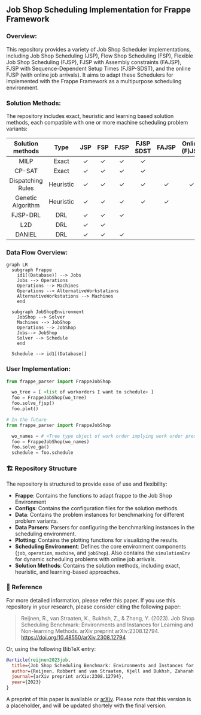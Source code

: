 ## Job Shop Scheduling Implementation for Frappe Framework

### Overview:
This repository provides a variety of Job Shop Scheduler implementations, including Job Shop Scheduling (JSP), Flow Shop Scheduling (FSP), Flexible Job Shop Scheduling (FJSP), FJSP with Assembly constraints (FAJSP), FJSP with Sequence-Dependent Setup Times (FJSP-SDST), and the online FJSP (with online job arrivals). It aims to adapt these Schedulers for implemented with the Frappe Framework as a multipurpose scheduling environment.

### Solution Methods:
The repository includes exact, heuristic and learning based solution methods, each compatible with one or more machine scheduling problem variants:

| Solution methods | Type | JSP | FSP | FJSP | FJSP SDST | FAJSP | Online (F)JSP |
| :----: | :---:| :---:| :---: | :---: | :---: | :---: | :---: |
| MILP | Exact | ✓ | ✓ | ✓ | ✓ | | | 
| CP-SAT | Exact | ✓ | ✓ | ✓ | ✓ | | |
| Dispatching Rules | Heuristic | ✓ | ✓ | ✓ | ✓ | ✓ | ✓ |
| Genetic Algorithm | Heuristic |✓ | ✓ | ✓ | ✓ | ✓ | |
| FJSP-DRL | DRL | ✓ | ✓ | ✓ | |  | |
| L2D | DRL |✓ | ✓ | | | | |
| DANIEL | DRL | ✓ | ✓ | ✓ | | | |  

### Data Flow Overview:

```mermaid
graph LR
  subgraph Frappe
    id1[(Database)] --> Jobs
    Jobs --> Operations
    Operations --> Machines
    Operations --> AlternativeWorkstations
    AlternativeWorkstations --> Machines
    end

  subgraph JobShopEnvironment
    JobShop --> Solver
    Machines --> JobShop
    Operations --> JobShop
    Jobs--> JobShop
    Solver --> Schedule
    end
  
  Schedule --> id1[(Database)]
```

### User Implementation:

```python
from frappe_parser import FrappeJobShop

  wo_tree = [ <list of workorders I want to schedule> ]
  foo = FrappeJobShop(wo_tree)
  foo.solve_fjsp()
  foo.plot()
```

```python
# In the future
from frappe_parser import FrappeJobShop

  wo_names = # <Tree type object of work order implying work order prescedence >
  foo = FrappeJobShop(wo_names)
  foo.solve_ga()
  schedule = foo.schedule
```
   

### 🏗️ Repository Structure
The repository is structured to provide ease of use and flexibility:
- **Frappe**: Contains the functions to adapt frappe to the Job Shop Environment
- **Configs**: Contains the configuration files for the solution methods.
- **Data**: Contains the problem instances for benchmarking for different problem variants.
- **Data Parsers**: Parsers for configuring the benchmarking instances in the scheduling environment.
- **Plotting**: Contains the plotting functions for visualizing the results.
- **Scheduling Environment**: Defines the core environment components (`job`, `operation`, `machine`, and `jobShop`). Also contains the `simulationEnv` for dynamic scheduling problems with online job arrivals.
- **Solution Methods**: Contains the solution methods, including exact, heuristic, and learning-based approaches.


### 📄 Reference
For more detailed information, please refer this paper. If you use this repository in your research, please consider citing the following paper:

> Reijnen, R., van Straaten, K., Bukhsh, Z., & Zhang, Y. (2023). 
> Job Shop Scheduling Benchmark: Environments and Instances for Learning and Non-learning Methods. 
> arXiv preprint arXiv:2308.12794.
> https://doi.org/10.48550/arXiv.2308.12794

Or, using the following BibTeX entry:
```bibtex
@article{reijnen2023job,
  title={Job Shop Scheduling Benchmark: Environments and Instances for Learning and Non-learning Methods},
  author={Reijnen, Robbert and van Straaten, Kjell and Bukhsh, Zaharah and Zhang, Yingqian},
  journal={arXiv preprint arXiv:2308.12794},
  year={2023}
}
```
A preprint of this paper is available or [arXiv][1]. Please note that this version is a placeholder, and will be updated shortely with the final version.

[1]: https://arxiv.org/abs/2308.12794